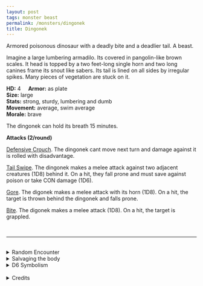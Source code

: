 ```yaml
---
layout: post
tags: monster beast
permalink: /monsters/dingonek
title: Dingonek
---
```


Armored poisonous dinosaur with a deadly bite and a deadlier tail. A beast.

Imagine a large lumbering armadilo. Its covered in pangolin-like brown scales. It head is topped by a two feet-long single horn and two long canines frame its snout like sabers. Its tail is lined on all sides by irregular spikes. Many pieces of vegetation are stuck on it.

**HD:** 4  &nbsp; &nbsp;  **Armor:** as plate <br>
**Size:** large <br>
**Stats:** strong, sturdy, lumbering and dumb <br>
**Movement:** average, swim average <br>
**Morale:** brave <br>

The dingonek can hold its breath 15 minutes.

**Attacks (2/round)**

<ins>Defensive Crouch</ins>. The dingonek cant move next turn and damage against it is rolled with disadvantage.

<ins>Tail Swipe</ins>. The dingonek makes a melee attack against two adjacent creatures (1D8) behind it. On a hit, they fall prone and must save against poison or take CON damage (1D6).

<ins>Gore</ins>. The digonek makes a melee attack with its horn (1D8). On a hit, the target is thrown behind the dingonek and falls prone.

<ins>Bite</ins>. The digonek makes a melee attack (1D8). On a hit, the target is grappled.

<br>

---

<br> 

<details markdown="1">
<summary>Random Encounter</summary>
1. **Monster:** 1 dingonek.
1. **Lair:** Big mound of overturned moss and earth. 50% chance that there are 1D12 eggs. <br>	&nbsp; OR <br>	**Omen:** The noise of a slow, giant rake.
1. **Spoor:** A dead predator, its flesh bludgeoned, pieced and cut.
1. **Tracks:** Flattened, roughly raked vegetation.
1. **Trace:** Large pangolin scale.
1. **Trace:** Distinctive musk on a mossy rock.
</details>

<details markdown="1">
<summary>Salvaging the body</summary>

Killing a dingonek is very dangerous but it can feed a village and many weapons can be made from its hide: scale armor, clubs and spears, etc. but the most precious is without doubt its poison.

<span class="alchemy">**Dingonectar.** Poison. Save or be poisoned, save again each day to cure. Lowers constitution by 1D8.</span>
</details>

<details markdown="1">
<summary>D6 Symbolism</summary>
In local cultures the arassas is a symbol of ...

1. Warriors
1. City walls
1. Stubbornness
1. Stupidity
1. Patience
1. Sacred 
</details>

<br>

<details markdown="1">
<summary>Credits</summary>
The dingonek is a cryptid from kenya described as a giant sabertoothed semi-aquatic armadylo. [Richard J. Leblanc Jr](http://savevsdragon.blogspot.com/)'s adaptation in the [Creature Compendium](https://www.drivethrurpg.com/product/147588/CC1-Creature-Compendium) chooses to give it poison. I imagined it like some sort of hippo-ankylosaur. — SaltyGoo </details>
